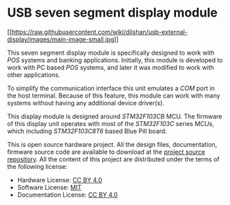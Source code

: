 # USB seven segment display module

[[https://raw.githubusercontent.com/wiki/dilshan/usb-external-display/images/main-image-small.jpg]]

This seven segment display module is specifically designed to work with *POS* systems and banking applications. Initially, this module is developed to work with PC based *POS* systems, and later it was modified to work with other applications.

To simplify the communication interface this unit emulates a *COM* port in the host terminal. Because of this feature, this module can work with many systems without having any additional device driver(s).

This display module is designed around *STM32F103CB* MCU. The firmware of this display unit operates with most of the *STM32F103C* series MCUs, which including *STM32F103C8T6* based Blue Pill board. 

This is open source hardware project. All the design files, documentation, firmware source code are available to download at the [project source repository](https://github.com/dilshan/usb-external-display/releases). All the content of this project are distributed under the terms of the following license:

-   Hardware License: [CC BY 4.0](https://creativecommons.org/licenses/by/4.0/)
-   Software License: [MIT](https://github.com/dilshan/usb-external-display/blob/master/LICENSE)
-   Documentation License: [CC BY 4.0](https://creativecommons.org/licenses/by/4.0/)
